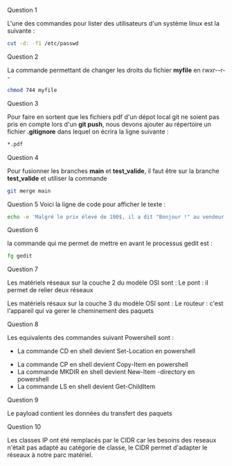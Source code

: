 
Question 1

L'une des commandes pour lister des utilisateurs d'un système linux est la suivante :

``` bash
cut -d: -f1 /etc/passwd
```

Question 2 

La commande permettant de changer les droits du fichier **myfile** en rwxr--r-- 

``` bash
chmod 744 myfile
```

Question 3

Pour faire en sortent que les fichiers pdf d'un dépot local git ne soient pas pris en compte lors d'un **git push**, nous devons ajouter au répertoire un fichier **.gitignore** dans lequel on écrira la ligne suivante :

``` bash
*.pdf
```

Question 4

Pour fusionner les branches **main** et **test_valide**, il faut être sur la branche **test_valide** et utiliser la commande 

``` bash
git merge main
```

Question 5
Voici la ligne de code pour afficher le texte :

``` bash
echo -e 'Malgré le prix élevé de 100$, il a dit "Bonjour !" au vendeur :\n- "Bonjour est-ce que ce clavier fonctionne bien ?" \n- "Evidemment ! On peut tout écrire avec, que ce soit des pipe | ou bien des backslash \\\\ !" \n- "Même des tildes ~ ?" \n- "Evidemment !"'
```

Question 6

la commande qui me permet de mettre en avant le processus gedit est : 

``` bash
fg gedit
```

Question 7

Les matériels réseaux sur la couche 2 du modèle OSI sont :
Le pont : il permet de relier deux réseaux

Les matériels résaux sur la couche 3 du modèle OSI sont :
Le routeur : c'est l'appareil qui va gerer le cheminement des paquets

Question 8

Les equivalents des commandes suivant Powershell sont :
* La commande CD en shell devient Set-Location en powershell
- La commande CP en shell devient Copy-Item en powershell
- La commande MKDIR en shell devient New-Item -directory en powershell 
- La commande LS en shell devient Get-ChildItem

Question 9

Le payload contient les données du transfert des paquets

Question 10

Les classes IP ont été remplacés par le CIDR car les besoins des reseaux n'était pas adapté au catégorie de classe, le CIDR permet d'adapter le réseaux à notre parc matériel.